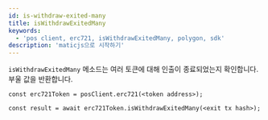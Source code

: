```yaml
---
id: is-withdraw-exited-many
title: isWithdrawExitedMany
keywords:
  - 'pos client, erc721, isWithdrawExitedMany, polygon, sdk'
description: 'maticjs으로 시작하기'
---
```


`isWithdrawExitedMany` 메소드는 여러 토큰에 대해 인출이 종료되었는지 확인합니다. 부울 값을 반환합니다.

```
const erc721Token = posClient.erc721(<token address>);

const result = await erc721Token.isWithdrawExitedMany(<exit tx hash>);

```
